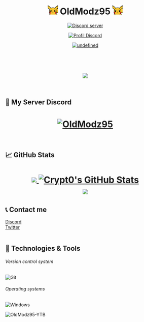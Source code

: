 <h1 align="center">
<img src="https://raw.githubusercontent.com/OldModz95-YTB/OldModz95-YTB/main/hi.gif" height="32" />
OldModz95
<img src="https://raw.githubusercontent.com/OldModz95-YTB/OldModz95-YTB/main/hi.gif" height="32" />
</h1>
<p align="center">
  <a href="https://discord.gg/M3sTyHtcK4"><img src="https://discordapp.com/api/guilds/705278191404843051/widget.png?style=banner2" alt="Discord server"></a>
</p>
<p align="center">
  <a href="https://discord.gg/M3sTyHtcK4"><img src="https://discord.c99.nl/widget/theme-2/902278011691368458.png" alt="Profil Discord"></a>
</p>
<p align="center">
<a href="https://status.watchbot.app/bot/920916816166019103">
  <img src="https://api.watchbot.app/bot/920916816166019103/widget?theme=dark" alt="undefined" />
</a>
</p>
<br>

<br>
<br>

<p align="center">
  <img alig src="https://github-profile-trophy.vercel.app/?username=OldModz95-YTB&no-frame=true&column=3&margin-w=15&margin-h=15&theme=onestar" />
</p>

<br>

## 🔧 My Server Discord
<h1 align="center">
	<a href="https://discord.gg/MS6TMgRfqB">
		<img src="https://i.ibb.co/0YCY5KD/banner-discord-dev.png" alt="OldModz95" />
	</a>
	<a href="https://github.com/OldModz95">
	<br>
	</a>
</h1>

<br>

## &#x1f4c8; GitHub Stats

<h1 align="center">
<a href="https://github.com/OldModz95-YTB">
  <img align="center" src="https://github-readme-stats.vercel.app/api/top-langs/?username=OldModz95-YTB&hide=java,html&title_color=ffffff&text_color=c9cacc&icon_color=2bbc8a&bg_color=1d1f21" />
</>
<a href="https://github.com/OldModz95-YTB">
  <img align="center" src="https://github-readme-stats.vercel.app/api?username=OldModz95-YTB&show_icons=true&line_height=27&count_private=true&title_color=ffffff&text_color=c9cacc&icon_color=ffff00&bg_color=1d1f21" alt="Crypt0's GitHub Stats" />
</a>
<br>
<a href="https://github.com/OldModz95-YTB">
  <img align="center" src="https://github-readme-streak-stats.herokuapp.com?user=OldModz95-YTB&theme=dark&background=1D1F21" />
<a/>
<br>
</h1>


## 📞 Contact me

[Discord](https://www.discord.gg/7nGTbdxh) <br>
[Twitter](https://twitter.com/oldmodz95)
<br>
<br/>

## 🔧 Technologies & Tools


###### Version control system

![Git](https://img.shields.io/badge/-Git-000000?style=flat&logo=Git&logoColor=F05032)

###### Operating systems

![Windows](https://img.shields.io/badge/-Windows-000000?style=flat&logo=Windows&logoColor=FCC624)

<p align="left"> <img src="https://komarev.com/ghpvc/?username=OldModz95-YTB" alt="OldModz95-YTB" /> </p>
